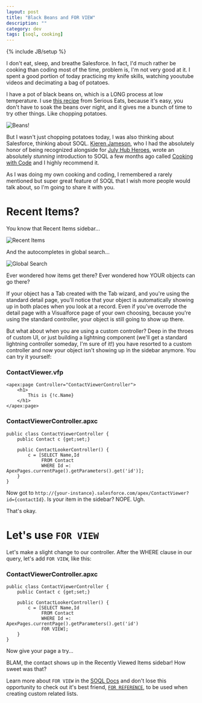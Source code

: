 ```yaml
---
layout: post
title: "Black Beans and FOR VIEW"
description: ""
category: dev
tags: [soql, cooking]
---
```

{% include JB/setup %}

I don't eat, sleep, and breathe Salesforce. In fact, I'd much rather be cooking than coding most of the time, problem is, I'm not very good at it. I spent a good portion of today practicing my knife skills, watching yooutube videos and decimating a bag of potatoes. 

I have a pot of black beans on, which is a LONG process at low temperature. I use [this recipe](http://www.seriouseats.com/recipes/2014/09/the-lazy-cooks-black-beans-easy-recipe.html) from Serious Eats, because it's easy, you don't have to soak the beans over night, and it gives me a bunch of time to try other things. Like chopping potatoes.

![Beans!](http://www.seriouseats.com/recipes/assets_c/2014/08/20140827-black-beans-vicky-wasik-4-thumb-625xauto-410002.jpg)

But I wasn't just chopping potatoes today, I was also thinking about Salesforce, thinking about SOQL. [Kieren Jameson](http://womencodeheroes.com/), who I had the absolutely honor of being recognized alongside for [July Hub Heroes](http://www.salesforcefoundation.org/hub-heroes-july-2015/), wrote an absolutely _stunning_ introduction to SOQL a few months ago called [Cooking with Code](http://womencodeheroes.com/2015/04/cooking-with-code-a-sweet-intro-to-soql-part-one/) and I highly recommend it.

As I was doing my own cooking and coding, I remembered a rarely mentioned but super great feature of SOQL that I wish more people would talk about, so I'm going to share it with you. 

# Recent Items?

You know that Recent Items sidebar...

![Recent Items](https://dl.dropboxusercontent.com/spa/q8pc7mthv83x9i1/2015-07-19-15h10m/images/docs/untitled/contacts-~-salesforcecom---developer-edition.png)

And the autocompletes in global search...

![Global Search](https://dl.dropboxusercontent.com/spa/q8pc7mthv83x9i1/2015-07-19-15h10m/images/docs/untitled/contacts-~-salesforcecom---developer-edition-1.png)

Ever wondered how items get there? Ever wondered how YOUR objects can go there?

If your object has a Tab created with the Tab wizard, and you're using the standard detail page, you'll notice that your object is automatically showing up in both places when you look at a record. Even if you've overrode the detail page with a Visualforce page of your own choosing, because you're using the standard controller, your object is still going to show up there.

But what about when you are using a custom controller? Deep in the throes of custom UI, or just building a lightning component (we'll get a standard lightning controller someday, I'm sure of it!) you have resorted to a custom controller and now your object isn't showing up in the sidebar anymore. You can try it yourself:

### ContactViewer.vfp

	<apex:page Controller="ContactViewerController">
    	<h1>
        	This is {!c.Name}
    	</h1>
	</apex:page>

### ContactViewerController.apxc

	public class ContactViewerController {
	    public Contact c {get;set;}

	    public ContactLookerController() {
	        c = [SELECT Name,Id 
	        	 FROM Contact 
	        	 WHERE Id =: ApexPages.currentPage().getParameters().get('id')];
	    }
	}

Now got to `http://{your-instance}.salesforce.com/apex/ContactViewer?id={contactId}`. Is your item in the sidebar? NOPE. Ugh.

That's okay.

# Let's use `FOR VIEW`

Let's make a slight change to our controller. After the WHERE clause in our query, let's add `FOR VIEW`, like this:

### ContactViewerController.apxc

	public class ContactViewerController {
	    public Contact c {get;set;}

	    public ContactLookerController() {
	        c = [SELECT Name,Id 
	        	 FROM Contact 
	        	 WHERE Id =: ApexPages.currentPage().getParameters().get('id')
	        	 FOR VIEW];
	    }
	}

Now give your page a try...

BLAM, the contact shows up in the Recently Viewed Items sidebar! How sweet was that?

Learn more about `FOR VIEW` in the [SOQL Docs](https://developer.salesforce.com/docs/atlas.en-us.soql_sosl.meta/soql_sosl/sforce_api_calls_soql_select_for_view.htm) and don't lose this opportunity to check out it's best friend, [`FOR REFERENCE`](https://developer.salesforce.com/docs/atlas.en-us.soql_sosl.meta/soql_sosl/sforce_api_calls_soql_select_for_reference.htm), to be used when creating custom related lists.